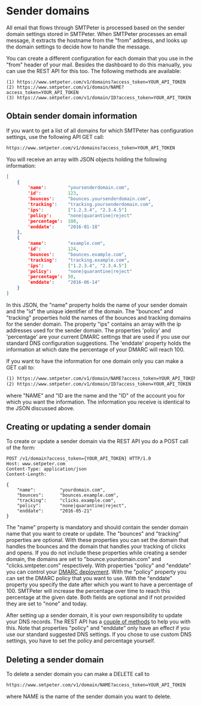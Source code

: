 # Sender domains

All email that flows through SMTPeter is processed based on the sender
domain settings stored in SMTPeter. When SMTPeter processes an email
message, it extracts the hostname from the "from" address, and looks
up the domain settings to decide how to handle the message.

You can create a different configuration for each domain that you use in
the "from" header of your mail. Besides the dashboard to do this manually,
you can use the REST API for this too. The following methods
are available:

````text
(1) https://www.smtpeter.com/v1/domains?access_token=YOUR_API_TOKEN
(2) https://www.smtpeter.com/v1/domain/NAME?access_token=YOUR_API_TOKEN
(3) https://www.smtpeter.com/v1/domain/ID?access_token=YOUR_API_TOKEN
````

## Obtain sender domain information

If you want to get a list of all domains for which SMTPeter has configuration
settings, use the following API GET call:

```txt
https://www.smtpeter.com/v1/domains?access_token=YOUR_API_TOKEN
```

You will receive an array with JSON objects holding the following information:

```JSON
[
    {
        'name':        "yoursenderdomain.com",
        'id':          123,
        'bounces':     "bounces.yoursenderdomain.com",
        'tracking':    "tracking.yoursenderdomain.com",
        'ips':         ["1.2.3.4", "2.3.4.5"]
        'policy':      "none|quarantine|reject"
        'percentage':  100,
        'enddate':     "2016-01-18"
    },
    {
        'name':        "example.com",
        'id':          124,
        'bounces':     "bounces.example.com",
        'tracking':    "tracking.example.com",
        'ips':         ["1.2.3.4", "2.3.4.5"]
        'policy':      "none|quarantine|reject"
        'percentage':  50,
        'enddate':     "2016-06-14" 
    }
]
```

In this JSON, the "name" property holds the name of your sender domain and the
"id" the unique identifier of the domain. The "bounces" and "tracking"
properties hold the names of the bounces and tracking domains for the
sender domain. The property "ips" contains an array with the ip addresses
used for the sender domain. The properties 'policy' and 'percentage' are
your current DMARC settings that are used if you use our standard DNS
configuration suggestions. The 'enddate' property holds the information
at which date the percentage of your DMARC will reach 100.

If you want to have the information for one domain only you can make a GET
call to:

```txt
(1) https://www.smtpeter.com/v1/domain/NAME?access_token=YOUR_API_TOKEN
(2) https://www.smtpeter.com/v1/domain/ID?access_token=YOUR_API_TOKEN
```
where "NAME" and "ID are the name and the "ID" of the account you for
which you want the information. The information you receive is identical
to the JSON discussed above.


## Creating or updating a sender domain

To create or update a sender domain via the REST API you do a POST call
of the form:

```text
POST /v1/domain?access_token={YOUR_API_TOKEN} HTTP/1.0
Host: www.smtpeter.com
Content-Type: application/json
Content-Length:

{
    "name":         "yourdomain.com",
    "bounces":      "bounces.example.com",
    "tracking":     "clicks.example.com",
    "policy":       "none|quarantine|reject",
    "enddate":      "2016-05-21"
}
```
The "name" property is mandatory and should contain the sender domain name
that you want to create or update. The "bounces" and "tracking" properties are optional.
With these properties you can set the domain that handles the bounces and the
domain that handles your tracking of clicks and opens. If you do
not include these properties while creating a sender domain, the domains
are set to "bounce.yourdomain.com" and "clicks.smtpeter.com" respectively.
With properties "policy" and "enddate" you can control your [DMARC deployment](dmarc-deployment).
With the "policy" property you can set the DMARC policy that you want to use.
With the "enddate" property you specify the date after which you want to
have a percentage of 100. SMTPeter will increase the percentage over time
to reach this percentage at the given date. Both fields are optional and
if not provided they are set to "none" and today. 

After setting up a sender domain, it is your own responsibility to update
your DNS records. The REST API has a [couple of methods](rest-dns) to
help you with this. Note that properties "policy" and "enddate" only have
an effect if you use our standard suggested DNS settings. If you chose to
use custom DNS settings, you have to set the policy and percentage yourself.


## Deleting a sender domain

To delete a sender domain you can make a DELETE call to

```txt
https://www.smtpeter.com/v1/domain/NAME?access_token=YOUR_API_TOKEN
```

where NAME is the name of the sender domain you want to delete.
